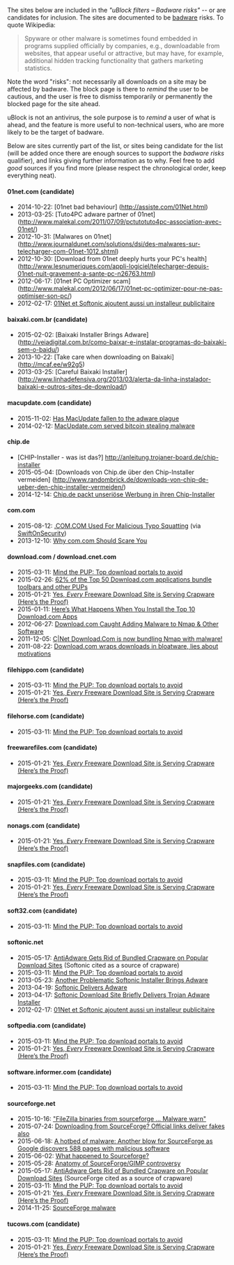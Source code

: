 The sites below are included in the _"uBlock filters – Badware risks"_ -- or are candidates for inclusion. The sites are documented to be [badware](https://en.wikipedia.org/wiki/Malware) risks. To quote Wikipedia:

> Spyware or other malware is sometimes found embedded in programs supplied officially by companies, e.g., downloadable from websites, that appear useful or attractive, but may have, for example, additional hidden tracking functionality that gathers marketing statistics.

Note the word "risks": not necessarily all downloads on a site may be affected by badware. The block page is there to _remind_ the user to be cautious, and the user is free to dismiss temporarily or permanently the blocked page for the site ahead.

uBlock is not an antivirus, the sole purpose is to _remind_ a user of what is ahead, and the feature is more useful to non-technical users, who are more likely to be the target of badware.

Below are sites currently part of the list, or sites being candidate for the list (will be added once there are enough sources to support the _badware risks_ qualifier), and links giving further information as to why. Feel free to add _good_ sources if you find more (please respect the chronological order, keep everything neat).

#### 01net.com (candidate)
- 2014-10-22: [01net bad behaviour] (http://assiste.com/01Net.html)
- 2013-03-25: [Tuto4PC adware partner of 01net] (http://www.malekal.com/2011/07/09/pctutotuto4pc-association-avec-01net/)
- 2012-10-31: [Malwares on 01net] (http://www.journaldunet.com/solutions/dsi/des-malwares-sur-telecharger-com-01net-1012.shtml)
- 2012-10-30: [Download from 01net deeply hurts your PC's health] (http://www.lesnumeriques.com/appli-logiciel/telecharger-depuis-01net-nuit-gravement-a-sante-pc-n26763.html)
- 2012-06-17: [01net PC Optimizer scam] (http://www.malekal.com/2012/06/17/01net-pc-optimizer-pour-ne-pas-optimiser-son-pc/)
- 2012-02-17: [01Net et Softonic ajoutent aussi un installeur publicitaire](http://neosting.net/logiciels/01net-et-softonic-ajoutent-aussi-un-installeur-publicitaire.html)

#### baixaki.com.br (candidate)
- 2015-02-02: [Baixaki Installer Brings Adware] (http://veiadigital.com.br/como-baixar-e-instalar-programas-do-baixaki-sem-o-baidu/)
- 2013-10-22: [Take care when downloading on Baixaki] (http://mcaf.ee/w92g5)
- 2013-03-25: [Careful Baixaki Installer] (http://www.linhadefensiva.org/2013/03/alerta-da-linha-instalador-baixaki-e-outros-sites-de-download/)

#### macupdate.com (candidate)
- 2015-11-02: [Has MacUpdate fallen to the adware plague](https://blog.malwarebytes.org/news/2015/11/has-macupdate-fallen-to-the-adware-plague/)
- 2014-02-12: [MacUpdate.com served bitcoin stealing malware](http://www.tripwire.com/state-of-security/latest-security-news/download-com-macupdate-com-served-bitcoin-stealing-malware/)

#### chip.de
- [CHIP-Installer - was ist das?] http://anleitung.trojaner-board.de/chip-installer
- 2015-05-04: [Downloads von Chip.de über den Chip-Installer vermeiden] (http://www.randombrick.de/downloads-von-chip-de-ueber-den-chip-installer-vermeiden/)
- 2014-12-14: [Chip.de packt unseriöse Werbung in ihren Chip-Installer](http://www.1337core.de/chip-packt-unserioese-werbung-in-ihren-chip-installer/)

#### com.com
- 2015-08-12: [.COM.COM Used For Malicious Typo Squatting](https://isc.sans.edu/diary/.COM.COM+Used+For+Malicious+Typo+Squatting/20019) (via [SwiftOnSecurity](https://twitter.com/SwiftOnSecurity/status/631972601460494336))
- 2013-12-10: [Why com.com Should Scare You](https://blog.whitehatsec.com/why-com-com-should-scare-you/)


#### download.com / download.cnet.com

- 2015-03-11: [Mind the PUP: Top download portals to avoid](http://blog.emsisoft.com/2015/03/11/mind-the-pup-top-download-portals-to-avoid/)
- 2015-02-26: [62% of the Top 50 Download.com applications bundle toolbars and other PUPs](http://blog.emsisoft.com/2015/02/26/62-of-the-top-50-download-com-applications-bundle-toolbars-and-other-pups/)
- 2015-01-21: [Yes, _Every_ Freeware Download Site is Serving Crapware (Here’s the Proof)](http://www.howtogeek.com/207692/yes-every-freeware-download-site-is-serving-crapware-heres-the-proof/)
- 2015-01-11: [Here’s What Happens When You Install the Top 10 Download.com Apps](http://www.howtogeek.com/198622/heres-what-happens-when-you-install-the-top-10-download.com-apps/)
- 2012-06-27: [Download.com Caught Adding Malware to Nmap & Other Software](http://insecure.org/news/download-com-fiasco.html)
- 2011-12-05: [C|Net Download.Com is now bundling Nmap with malware!](http://seclists.org/nmap-announce/2011/5)
- 2011-08-22: [Download.com wraps downloads in bloatware, lies about motivations](http://www.extremetech.com/computing/93504-download-com-wraps-downloads-in-bloatware-lies-about-motivations)

#### filehippo.com (candidate)

- 2015-03-11: [Mind the PUP: Top download portals to avoid](http://blog.emsisoft.com/2015/03/11/mind-the-pup-top-download-portals-to-avoid/)
- 2015-01-21: [Yes, _Every_ Freeware Download Site is Serving Crapware (Here’s the Proof)](http://www.howtogeek.com/207692/yes-every-freeware-download-site-is-serving-crapware-heres-the-proof/)

#### filehorse.com (candidate)

- 2015-03-11: [Mind the PUP: Top download portals to avoid](http://blog.emsisoft.com/2015/03/11/mind-the-pup-top-download-portals-to-avoid/)

#### freewarefiles.com (candidate)

- 2015-01-21: [Yes, _Every_ Freeware Download Site is Serving Crapware (Here’s the Proof)](http://www.howtogeek.com/207692/yes-every-freeware-download-site-is-serving-crapware-heres-the-proof/)

#### majorgeeks.com (candidate)

- 2015-01-21: [Yes, _Every_ Freeware Download Site is Serving Crapware (Here’s the Proof)](http://www.howtogeek.com/207692/yes-every-freeware-download-site-is-serving-crapware-heres-the-proof/)

#### nonags.com (candidate)

- 2015-01-21: [Yes, _Every_ Freeware Download Site is Serving Crapware (Here’s the Proof)](http://www.howtogeek.com/207692/yes-every-freeware-download-site-is-serving-crapware-heres-the-proof/)

#### snapfiles.com (candidate)

- 2015-03-11: [Mind the PUP: Top download portals to avoid](http://blog.emsisoft.com/2015/03/11/mind-the-pup-top-download-portals-to-avoid/)
- 2015-01-21: [Yes, _Every_ Freeware Download Site is Serving Crapware (Here’s the Proof)](http://www.howtogeek.com/207692/yes-every-freeware-download-site-is-serving-crapware-heres-the-proof/)

#### soft32.com (candidate)

- 2015-03-11: [Mind the PUP: Top download portals to avoid](http://blog.emsisoft.com/2015/03/11/mind-the-pup-top-download-portals-to-avoid/)

#### softonic.net

- 2015-05-17: [AntiAdware Gets Rid of Bundled Crapware on Popular Download Sites](http://lifehacker.com/antiadware-gets-rid-of-bundled-crapware-on-popular-down-1702818594) (Softonic cited as a source of crapware)
- 2015-03-11: [Mind the PUP: Top download portals to avoid](http://blog.emsisoft.com/2015/03/11/mind-the-pup-top-download-portals-to-avoid/)
- 2013-05-23: [Another Problematic Softonic Installer Brings Adware](http://www.intego.com/mac-security-blog/another-problematic-softonic-installer-brings-adware/)
- 2013-04-19: [Softonic Delivers Adware](http://www.esecurityplanet.com/malware/softonic-delivers-adware.html)
- 2013-04-17: [Softonic Download Site Briefly Delivers Trojan Adware Installer](http://www.intego.com/mac-security-blog/softonic-download-site-briefly-delivers-trojan-adware-installer/)
- 2012-02-17: [01Net et Softonic ajoutent aussi un installeur publicitaire](http://neosting.net/logiciels/01net-et-softonic-ajoutent-aussi-un-installeur-publicitaire.html)

#### softpedia.com (candidate)

- 2015-03-11: [Mind the PUP: Top download portals to avoid](http://blog.emsisoft.com/2015/03/11/mind-the-pup-top-download-portals-to-avoid/)
- 2015-01-21: [Yes, _Every_ Freeware Download Site is Serving Crapware (Here’s the Proof)](http://www.howtogeek.com/207692/yes-every-freeware-download-site-is-serving-crapware-heres-the-proof/)

#### software.informer.com (candidate)

- 2015-03-11: [Mind the PUP: Top download portals to avoid](http://blog.emsisoft.com/2015/03/11/mind-the-pup-top-download-portals-to-avoid/)

#### sourceforge.net

- 2015-10-16: ["FileZilla binaries from sourceforge ... Malware warn"](https://twitter.com/codinghorror/status/655119643216973825)
- 2015-07-24: [Downloading from SourceForge? Official links deliver fakes also](http://www.myce.com/news/downloading-from-sourceforge-official-links-deliver-fakes-also-76749/)
- 2015-06-18: [A hotbed of malware: Another blow for SourceForge as Google discovers 588 pages with malicious software](http://www.information-age.com/industry/software/123459675/hotbed-malware-another-blow-sourceforge-google-discovers-588-pages-malicious-software)
- 2015-06-02: [What happened to Sourceforge?](https://blog.l0cal.com/2015/06/02/what-happened-to-sourceforge/)
- 2015-05-28: [Anatomy of SourceForge/GIMP controversy](http://libregraphicsworld.org/blog/entry/anatomy-of-sourceforge-gimp-controversy)
- 2015-05-17: [AntiAdware Gets Rid of Bundled Crapware on Popular Download Sites](http://lifehacker.com/antiadware-gets-rid-of-bundled-crapware-on-popular-down-1702818594) (SourceForge cited as a source of crapware)
- 2015-03-11: [Mind the PUP: Top download portals to avoid](http://blog.emsisoft.com/2015/03/11/mind-the-pup-top-download-portals-to-avoid/)
- 2015-01-21: [Yes, _Every_ Freeware Download Site is Serving Crapware (Here’s the Proof)](http://www.howtogeek.com/207692/yes-every-freeware-download-site-is-serving-crapware-heres-the-proof/)
- 2014-11-25: [SourceForge malware](http://blog.tedd.no/2014/11/25/sourceforge-malware/)

#### tucows.com (candidate)

- 2015-03-11: [Mind the PUP: Top download portals to avoid](http://blog.emsisoft.com/2015/03/11/mind-the-pup-top-download-portals-to-avoid/)
- 2015-01-21: [Yes, _Every_ Freeware Download Site is Serving Crapware (Here’s the Proof)](http://www.howtogeek.com/207692/yes-every-freeware-download-site-is-serving-crapware-heres-the-proof/)